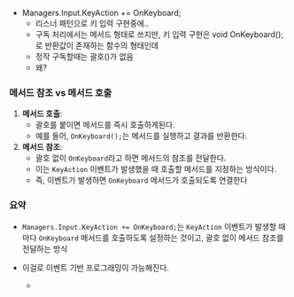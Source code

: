 - Managers.Input.KeyAction += OnKeyboard;
	- 리스너 패턴으로 키 입력 구현중에..
	- 구독 처리에서는 메서드 형태로 쓰지만, 키 입력 구현은 void OnKeyboard(); 로 반환값이 존재하는 함수의 형태인데
	- 정작 구독할때는 괄호()가 없음
	- 왜?

### 메서드 참조 vs 메서드 호출
1. **메서드 호출**:
    - 괄호를 붙이면 메서드를 즉시 호출하게된다.
    - 예를 들어, `OnKeyboard();`는 메서드를 실행하고 결과를 반환한다.
1. **메서드 참조**:
    - 괄호 없이 `OnKeyboard`라고 하면 메서드의 참조를 전달한다.
    - 이는 `KeyAction` 이벤트가 발생했을 때 호출할 메서드를 지정하는 방식이다.
    - 즉, 이벤트가 발생하면 `OnKeyboard` 메서드가 호출되도록 연결한다
### 요약
- `Managers.Input.KeyAction += OnKeyboard;`는 `KeyAction` 이벤트가 발생할 때마다 `OnKeyboard` 메서드를 호출하도록 설정하는 것이고, 괄호 없이 메서드 참조를 전달하는 방식
- 이걸로 이벤트 기반 프로그래밍이 가능해진다.

	-
	